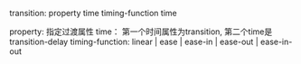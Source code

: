 transition: property time timing-function time

property: 指定过渡属性
time： 第一个时间属性为transition, 第二个time是transition-delay
timing-function: linear | ease | ease-in | ease-out | ease-in-out 

